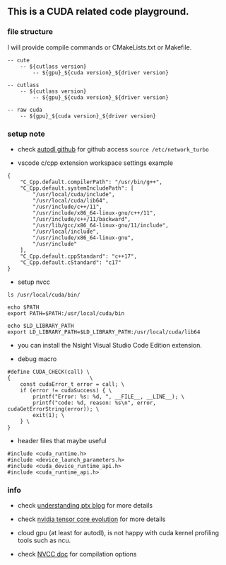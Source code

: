 ## This is a CUDA related code playground.

### file structure

I will provide compile commands or CMakeLists.txt or Makefile.

```
-- cute
    -- ${cutlass version}
        -- ${gpu}_${cuda version}_${driver version}

-- cutlass
    -- ${cutlass version}
        -- ${gpu}_${cuda version}_${driver version}

-- raw cuda
    -- ${gpu}_${cuda version}_${driver version}
```

### setup note

- check [autodl github](https://www.autodl.com/docs/network_turbo/) for github access `source /etc/network_turbo`

- vscode c/cpp extension workspace settings example

```
{
    "C_Cpp.default.compilerPath": "/usr/bin/g++",
    "C_Cpp.default.systemIncludePath": [
        "/usr/local/cuda/include",
        "/usr/local/cuda/lib64",
        "/usr/include/c++/11",
        "/usr/include/x86_64-linux-gnu/c++/11",
        "/usr/include/c++/11/backward",
        "/usr/lib/gcc/x86_64-linux-gnu/11/include",
        "/usr/local/include",
        "/usr/include/x86_64-linux-gnu",
        "/usr/include"
    ],
    "C_Cpp.default.cppStandard": "c++17",
    "C_Cpp.default.cStandard": "c17"
}
```


- setup nvcc

```
ls /usr/local/cuda/bin/

echo $PATH
export PATH=$PATH:/usr/local/cuda/bin

echo $LD_LIBRARY_PATH
export LD_LIBRARY_PATH=$LD_LIBRARY_PATH:/usr/local/cuda/lib64
```

- you can install the Nsight Visual Studio Code Edition extension.

- debug macro

```
#define CUDA_CHECK(call) \
{                         \
    const cudaError_t error = call; \
    if (error != cudaSuccess) { \
        printf("Error: %s: %d, ", __FILE__, __LINE__); \
        printf("code: %d, reason: %s\n", error, cudaGetErrorString(error)); \
        exit(1); \
    } \
}
```

- header files that maybe useful

```
#include <cuda_runtime.h>
#include <device_launch_parameters.h>
#include <cuda_device_runtime_api.h>
#include <cuda_runtime_api.h>
```

### info

- check [understanding ptx blog](https://developer.nvidia.com/blog/understanding-ptx-the-assembly-language-of-cuda-gpu-computing/) for more details

- check [nvidia tensor core evolution](https://semianalysis.com/2025/06/23/nvidia-tensor-core-evolution-from-volta-to-blackwell/) for more details

- cloud gpu (at least for autodl), is not happy with cuda kernel profiling tools such
as ncu.

- check [NVCC doc](https://docs.nvidia.com/cuda/cuda-compiler-driver-nvcc/index.html#options-for-steering-gpu-code-generation) for compilation options